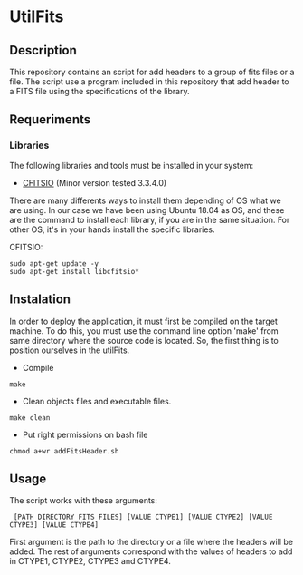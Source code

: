 # UtilFits

## Description 

This repository contains an script for add headers to a group of fits files or a file. The script use a program included in this repository that add header to a FITS file using the specifications of the library. 


## Requeriments 

### Libraries

The following libraries and tools must be installed in your system: 

- [CFITSIO](https://heasarc.gsfc.nasa.gov/fitsio/) (Minor version tested 3.3.4.0)
  
There are many differents ways to install them depending of OS what we are using. In our case we have been using Ubuntu 18.04 as OS, and these are the command to install each library, if you are in the same situation. For other OS, it's in your hands install the specific libraries.


CFITSIO:

```
sudo apt-get update -y 
sudo apt-get install libcfitsio*
```

## Instalation

In order to deploy the application, it must first be compiled on the target machine. To do this, you must use the command line option 'make' from same directory where the source code is located. So, the first thing is to position ourselves in the utilFits.

* Compile 
```
make 
```
* Clean objects files and executable files. 
```
make clean
```

* Put right permissions on bash file
```
chmod a+wr addFitsHeader.sh
```


## Usage

The script works with these arguments: 

```
 [PATH DIRECTORY FITS FILES] [VALUE CTYPE1] [VALUE CTYPE2] [VALUE CTYPE3] [VALUE CTYPE4]
```

First argument is the path to the directory or a file where the headers will be added. 
The rest of arguments correspond with the values of headers to add in CTYPE1, CTYPE2, CTYPE3 and CTYPE4. 





